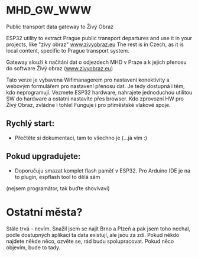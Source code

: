 # MHD_GW_WWW
Public transport data gateway to Živý Obraz

ESP32 utility to extract Prague public transport departures and use it in your projects, like "zivy obraz" www.zivyobraz.eu
The rest is in Czech, as it is local content, specific to Prague transport system.



Gateway slouží k načítání dat o odjezdech MHD v Praze a k jejich přenosu do software Živý obraz (www.zivyobraz.eu)

Tato verze je vybavena Wifimanagerem pro nastavení konektivity a webovým formulářem pro nastavení přenosu dat. Je tedy dostupná i těm, kdo neprogramují. Vezmete ESP32 hardware, nahrajete jednoduchou utilitou SW do hardware a ostatní nastavíte přes browser. Kdo zprovozní HW pro Živý Obraz, zvládne i tohle!
Funguje i pro příměstské vlakové spoje.

## Rychlý start:
- Přečtěte si dokumentaci, tam to všechno je (...já vím :)

## Pokud upgradujete:
 - Doporučuju smazat komplet flash paměť v ESP32. Pro Arduino IDE je na to plugin, espflash tool to dělá sám


  (nejsem programátor, tak buďte shovívaví)

  # Ostatní města?
  Stále trvá - nevím. Snažil jsem se najít Brno a Plzeň a pak jsem toho nechal, podle dostupných aplikací ta data existují, ale jsou za zdí. Pokud někdo najdete někde něco, ozvěte se, rád budu spolupracovat. Pokud něco objevím, bude to tady.
